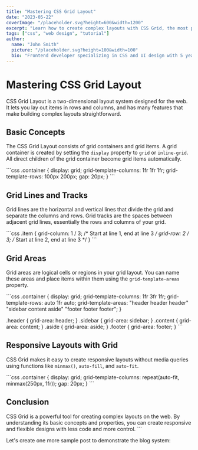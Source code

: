 ```yaml
---
title: "Mastering CSS Grid Layout"
date: "2023-05-22"
coverImage: "/placeholder.svg?height=600&width=1200"
excerpt: "Learn how to create complex layouts with CSS Grid, the most powerful layout system available in CSS."
tags: ["css", "web design", "tutorial"]
author:
  name: "John Smith"
  picture: "/placeholder.svg?height=100&width=100"
  bio: "Frontend developer specializing in CSS and UI design with 5 years of experience."
---
```


# Mastering CSS Grid Layout

CSS Grid Layout is a two-dimensional layout system designed for the web. It lets you lay out items in rows and columns, and has many features that make building complex layouts straightforward.

## Basic Concepts

The CSS Grid Layout consists of grid containers and grid items. A grid container is created by setting the `display` property to `grid` or `inline-grid`. All direct children of the grid container become grid items automatically.

\`\`\`css
.container {
  display: grid;
  grid-template-columns: 1fr 1fr 1fr;
  grid-template-rows: 100px 200px;
  gap: 20px;
}
\`\`\`

## Grid Lines and Tracks

Grid lines are the horizontal and vertical lines that divide the grid and separate the columns and rows. Grid tracks are the spaces between adjacent grid lines, essentially the rows and columns of your grid.

\`\`\`css
.item {
  grid-column: 1 / 3; /* Start at line 1, end at line 3 */
  grid-row: 2 / 3; /* Start at line 2, end at line 3 */
}
\`\`\`

## Grid Areas

Grid areas are logical cells or regions in your grid layout. You can name these areas and place items within them using the `grid-template-areas` property.

\`\`\`css
.container {
  display: grid;
  grid-template-columns: 1fr 3fr 1fr;
  grid-template-rows: auto 1fr auto;
  grid-template-areas:
    "header header header"
    "sidebar content aside"
    "footer footer footer";
}

.header { grid-area: header; }
.sidebar { grid-area: sidebar; }
.content { grid-area: content; }
.aside { grid-area: aside; }
.footer { grid-area: footer; }
\`\`\`

## Responsive Layouts with Grid

CSS Grid makes it easy to create responsive layouts without media queries using functions like `minmax()`, `auto-fill`, and `auto-fit`.

\`\`\`css
.container {
  display: grid;
  grid-template-columns: repeat(auto-fit, minmax(250px, 1fr));
  gap: 20px;
}
\`\`\`

## Conclusion

CSS Grid is a powerful tool for creating complex layouts on the web. By understanding its basic concepts and properties, you can create responsive and flexible designs with less code and more control.
\`\`\`

Let's create one more sample post to demonstrate the blog system:
